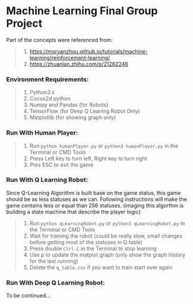 # Machine Learning Final Group Project
Part of the concepts were referenced from:
> 1. https://morvanzhou.github.io/tutorials/machine-learning/reinforcement-learning/
> 2. https://zhuanlan.zhihu.com/p/21262246

### Environment Requirements:
> 1. Python3.x
> 2. Cocos2d python 
> 3. Numpy and Pandas (for Robots)
> 4. TensorFlow (for Deep Q Leaning Robot Only)
> 5. Matplotlib (for showing graph only)

### Run With Human Player:
> 1. Run ```python humanPlayer.py``` or ```python3 humanPlayer.py``` in the Terminal or CMD Tools
> 2. Press Left key to turn left, Right key to turn right
> 3. Pres ESC to exit the game

### Run With Q Learning Robot:
Since Q-Learning Algorithm is built base on the game status, this game should be as less statuses as we can.
Following instructions will make the game contains less or equal than 256 statuses.
(imaging this algorthm is building a state machine that describe the player logic) 

> 1. Run ```python qLearningRobot.py``` or ```python3 qLearningRobot.py``` in the Terminal or CMD Tools
> 2. Wait for training the robot (could be really slow, small changes before getting most of the statuses in Q table)
> 3. Press double ```Ctrl-C``` in the Terminal to stop learning
> 4. Use p to update the matplot graph (only show the graph history for the last running)
> 5. Delete the ```q_table.csv``` if you want to train start over again

### Run With Deep Q Learning Robot:
To be continued...